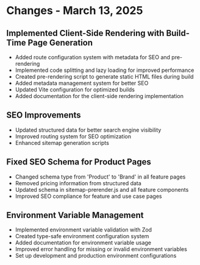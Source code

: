 # Changes - March 13, 2025

## Implemented Client-Side Rendering with Build-Time Page Generation

- Added route configuration system with metadata for SEO and pre-rendering
- Implemented code splitting and lazy loading for improved performance
- Created pre-rendering script to generate static HTML files during build
- Added metadata management system for better SEO
- Updated Vite configuration for optimized builds
- Added documentation for the client-side rendering implementation

## SEO Improvements

- Updated structured data for better search engine visibility
- Improved routing system for SEO optimization
- Enhanced sitemap generation scripts

## Fixed SEO Schema for Product Pages

- Changed schema type from 'Product' to 'Brand' in all feature pages
- Removed pricing information from structured data
- Updated schema in sitemap-prerender.js and all feature components
- Improved SEO compliance for feature and use case pages

## Environment Variable Management

- Implemented environment variable validation with Zod
- Created type-safe environment configuration system
- Added documentation for environment variable usage
- Improved error handling for missing or invalid environment variables
- Set up development and production environment configurations
